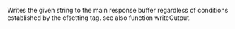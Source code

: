 Writes the given string to the main response buffer regardless of
        conditions established by the cfsetting tag. see also function writeOutput.
